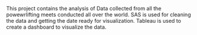 This project contains the analysis of Data collected from all the powewrlifting meets conducted all over the world. SAS is used for cleaning the data and getting the date ready for visualization. Tableau is used to create a dashboard to visualize the data.
